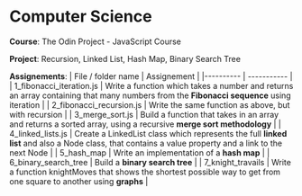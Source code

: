 # Computer Science

**Course**: The Odin Project - JavaScript Course


**Project**: Recursion, Linked List, Hash Map, Binary Search Tree



**Assignements**:
| File / folder name | Assignement |
|---------- | ----------- |
| 1_fibonacci_iteration.js | Write a function which takes a number and returns an array containing that many numbers from the **Fibonacci sequence** using iteration |
| 2_fibonacci_recursion.js | Write the same function as above, but with recursion |
| 3_merge_sort.js | Build a function that takes in an array and returns a sorted array, using a recursive **merge sort methodology** |
| 4_linked_lists.js | Create a LinkedList class which represents the full **linked list** and also a Node class, that contains a value property and a link to the next Node |
| 5_hash_map | Write an implementation of a **hash map** |
| 6_binary_search_tree | Build a **binary search tree** |
| 7_knight_travails | Write a function knightMoves that shows the shortest possible way to get from one square to another using **graphs** |
